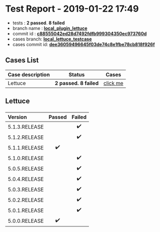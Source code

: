# Test Report - 2019-01-22 17:49

- tests  : **2 passed**. **8 failed**
- branch name : **[local_plugin_lettuce](https://github.com/apache/incubator-skywalking/tree/local_plugin_lettuce)**
- commit id : **[c88555042ed28d7492fdfb999304350ec973760d](https://github.com/apache/incubator-skywalking/commit/c88555042ed28d7492fdfb999304350ec973760d)**
- cases branch: **[local_lettuce_testcase](https://github.com/SkywalkingTest/skywalking-autotest-scenarios/tree/local_lettuce_testcase)**
- cases commit id: **[dee36059496645f03de74c8e1fbe78cb818f926f](https://github.com/SkywalkingTest/skywalking-autotest-scenarios/commit/dee36059496645f03de74c8e1fbe78cb818f926f)**

## Cases List

| Case description | Status | Cases|
|:-----|:-----:|:-----:|
|Lettuce| **2 passed. 8 failed**| [click me](#lettuce) |

## Lettuce

### 
|  Version     | Passed | Failed|
|:------------- |:-------:|:-----:|
| 5.1.3.RELEASE  | |:heavy_check_mark:|
| 5.1.2.RELEASE  | |:heavy_check_mark:|
| 5.1.1.RELEASE  | :heavy_check_mark:||
| 5.1.0.RELEASE  | |:heavy_check_mark:|
| 5.0.5.RELEASE  | |:heavy_check_mark:|
| 5.0.4.RELEASE  | |:heavy_check_mark:|
| 5.0.3.RELEASE  | |:heavy_check_mark:|
| 5.0.2.RELEASE  | |:heavy_check_mark:|
| 5.0.1.RELEASE  | |:heavy_check_mark:|
| 5.0.0.RELEASE  | :heavy_check_mark:||

